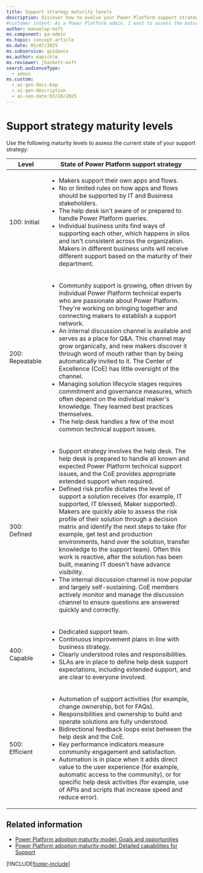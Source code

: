 ```yaml
---
title: Support strategy maturity levels
description: Discover how to evolve your Power Platform support strategy with defined maturity levels and actionable insights.
#customer intent: As a Power Platform admin, I want to assess the maturity level of my Power Platform support strategy so that I can identify areas for improvement.
author: manuelap-msft
ms.component: pa-admin
ms.topic: concept-article
ms.date: 05/07/2025
ms.subservice: guidance
ms.author: mapichle
ms.reviewer: jhaskett-msft
search.audienceType:
  - admin
ms.custom:
  - ai-gen-docs-bap
  - ai-gen-description
  - ai-seo-date:03/28/2025
---
```


# Support strategy maturity levels

Use the following maturity levels to assess the current state of your support strategy:

| **Level** | **State of Power Platform support strategy** |
| --- | --- |
| 100: Initial | <ul><li>Makers support their own apps and flows.</li><li>No or limited rules on how apps and flows should be supported by IT and Business stakeholders.</li><li>The help desk isn't aware of or prepared to handle Power Platform queries.</li><li>Individual business units find ways of supporting each other, which happens in silos and isn't consistent across the organization. Makers in different business units will receive different support based on the maturity of their department.</li></ul> |
| 200: Repeatable | <ul><li>Community support is growing, often driven by individual Power Platform technical experts who are passionate about Power Platform. They're working on bringing together and connecting makers to establish a support network.</li><li>An internal discussion channel is available and serves as a place for Q&A. This channel may grow organically, and new makers discover it through word of mouth rather than by being automatically invited to it. The Center of Excellence (CoE) has little oversight of the channel. </li><li>Managing solution lifecycle stages requires commitment and governance measures, which often depend on the individual maker's knowledge. They learned best practices themselves.</li><li>The help desk handles a few of the most common technical support issues. |
| 300: Defined | <ul><li>Support strategy involves the help desk. The help desk is prepared to handle all known and expected Power Platform technical support issues, and the CoE provides appropriate extended support when required.</li><li>Defined risk profile dictates the level of support a solution receives (for example, IT supported, IT blessed, Maker supported). Makers are quickly able to assess the risk profile of their solution through a decision matrix and identify the next steps to take (for example, get test and production environments, hand over the solution, transfer knowledge to the support team). Often this work is reactive, after the solution has been built, meaning IT doesn't have advance visibility.</li><li>The internal discussion channel is now popular and largely self-sustaining. CoE members actively monitor and manage the discussion channel to ensure questions are answered quickly and correctly.</li></ul>|
| 400: Capable | <ul><li>Dedicated support team.</li><li>Continuous improvement plans in line with business strategy.</li><li>Clearly understood roles and responsibilities.</li><li>SLAs are in place to define help desk support expectations, including extended support, and are clear to everyone involved. </li></ul>|
| 500: Efficient | <ul><li>Automation of support activities (for example, change ownership, bot for FAQs). </li><li>Responsibilities and ownership to build and operate solutions are fully understood. </li><li>Bidirectional feedback loops exist between the help desk and the CoE.</li><li>Key performance indicators measure community engagement and satisfaction.</li><li>Automation is in place when it adds direct value to the user experience (for example, automatic access to the community), or for specific help desk activities (for example, use of APIs and scripts that increase speed and reduce error). </li></ul>|

## Related information

- [Power Platform adoption maturity model: Goals and opportunities](maturity-model-goals.md)
- [Power Platform adoption maturity model: Detailed capabilities for Support](maturity-model-details.md#support)

[!INCLUDE[footer-include](../../includes/footer-banner.md)]
